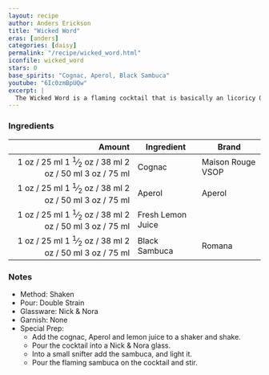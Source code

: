 ```yaml
---
layout: recipe
author: Anders Erickson
title: "Wicked Word"
eras: [anders]
categories: [daisy]
permalink: "/recipe/wicked_word.html"
iconfile: wicked_word
stars: 0
base_spirits: "Cognac, Aperol, Black Sambuca"
youtube: "6Ic0zmBpUQw"
excerpt: |
  The Wicked Word is a flaming cocktail that is basically an licoricy Oaxaca Old Fashioned.
---
```


### Ingredients

| Amount | Ingredient        | Brand             |
| -----: | ----------------- | ----------------- |
|   <span class="onex active">1 oz  / 25 ml</span> <span class="onehalfx">1 <sup>1</sup>&frasl;<sub>2</sub> oz  / 38 ml</span> <span class="twox">2 oz  / 50 ml</span> <span class="threex">3 oz  / 75 ml</span>| Cognac            | Maison Rouge VSOP |
|   <span class="onex active">1 oz  / 25 ml</span> <span class="onehalfx">1 <sup>1</sup>&frasl;<sub>2</sub> oz  / 38 ml</span> <span class="twox">2 oz  / 50 ml</span> <span class="threex">3 oz  / 75 ml</span>| Aperol            | Aperol            |
|   <span class="onex active">1 oz  / 25 ml</span> <span class="onehalfx">1 <sup>1</sup>&frasl;<sub>2</sub> oz  / 38 ml</span> <span class="twox">2 oz  / 50 ml</span> <span class="threex">3 oz  / 75 ml</span>| Fresh Lemon Juice |                   |
|   <span class="onex active">1 oz  / 25 ml</span> <span class="onehalfx">1 <sup>1</sup>&frasl;<sub>2</sub> oz  / 38 ml</span> <span class="twox">2 oz  / 50 ml</span> <span class="threex">3 oz  / 75 ml</span>| Black Sambuca     | Romana            |

### Notes

- Method: Shaken
- Pour: Double Strain
- Glassware: Nick & Nora
- Garnish: None
- Special Prep:
  - Add the cognac, Aperol and lemon juice to a shaker and shake.
  - Pour the cocktail into a Nick & Nora glass.
  - Into a small snifter add the sambuca, and light it.
  - Pour the flaming sambuca on the cocktail and stir.

    
<script type="application/ld+json">
{
  "@context": "https://schema.org",
  "@type": "Recipe",
  "author": "{{ page.author }}",
  "description": "{{ page.excerpt }}",
  "image": "{% for ingredient in site.data[page.iconfile].images.ingredient limit: 1 %}{{ ingredient.url }}{% endfor %}",
  "recipeIngredient": [
    "  1 oz Cognac           ",
  "  1 oz Aperol           ",
  "  1 oz Fresh Lemon Juice",
  "  1 oz Black Sambuca    "],
  "name": "{{ page.title }}",
  "recipeInstructions": "
- Method: Shaken
- Pour: Double Strain
- Glassware: Nick & Nora
- Garnish: None
- Special Prep:
  - Add the cognac, Aperol and lemon juice to a shaker and shake.
  - Pour the cocktail into a Nick & Nora glass.
  - Into a small snifter add the sambuca, and light it.
  - Pour the flaming sambuca on the cocktail and stir.
",
  "recipeYield": "1 cocktail",
}
</script>

    